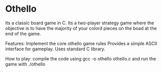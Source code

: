 # Othello
Its a classic board game in C. Its a two-player strategy game where the objective is to have the majority of your colord pieces on the boad at the end of the game. 

Features:
Implement the core othello game rules 
Provides a simple ASCII interface for gameplay.
Uses standard C library. 

How to play:
compile the code using gcc -o othello othello.c
and run the game with ./othello

